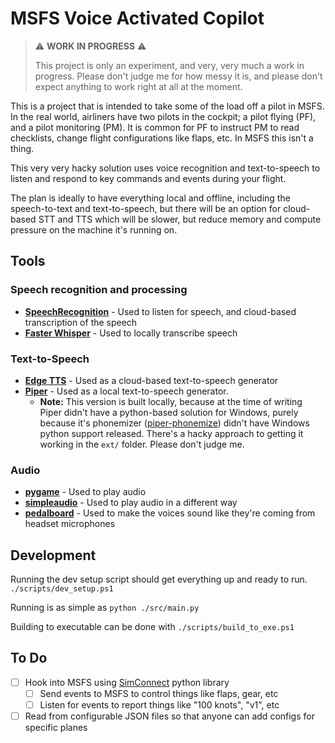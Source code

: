 # MSFS Voice Activated Copilot
> :warning: **WORK IN PROGRESS** :warning:
>
> This project is only an experiment, and very, very much a work in progress. Please don't judge me for how messy it is, and please don't expect anything to work right at all at the moment. 


This is a project that is intended to take some of the load off a pilot in MSFS. In the real world, airliners have two pilots in the cockpit; a pilot flying (PF), and a pilot monitoring (PM). It is common for PF to instruct PM to read checklists, change flight configurations like flaps, etc. In MSFS this isn't a thing. 

This very very hacky solution uses voice recognition and text-to-speech to listen and respond to key commands and events during your flight.

The plan is ideally to have everything local and offline, including the speech-to-text and text-to-speech, but there will be an option for cloud-based STT and TTS which will be slower, but reduce memory and compute pressure on the machine it's running on.

## Tools
### Speech recognition and processing
- **[SpeechRecognition](https://pypi.org/project/SpeechRecognition/)** - Used to listen for speech, and cloud-based transcription of the speech
- **[Faster Whisper](https://github.com/SYSTRAN/faster-whisper)** - Used to locally transcribe speech

### Text-to-Speech
- **[Edge TTS](https://pypi.org/project/edge-tts/)** - Used as a cloud-based text-to-speech generator
- **[Piper](https://github.com/rhasspy/piper)** - Used as a local text-to-speech generator.
    - **Note:** This version is built locally, because at the time of writing Piper didn't have a python-based solution for Windows, purely because it's phonemizer ([piper-phonemize](https://github.com/rhasspy/piper-phonemize)) didn't have Windows python support released. There's a hacky approach to getting it working in the `ext/` folder. Please don't judge me.

### Audio
- **[pygame](https://www.pygame.org)** - Used to play audio
- **[simpleaudio](https://pypi.org/project/simpleaudio/)** - Used to play audio in a different way
- **[pedalboard](https://github.com/spotify/pedalboard)** - Used to make the voices sound like they're coming from headset microphones

## Development
Running the dev setup script should get everything up and ready to run. `./scripts/dev_setup.ps1`

Running is as simple as `python ./src/main.py`

Building to executable can be done with `./scripts/build_to_exe.ps1`

## To Do
- [ ] Hook into MSFS using [SimConnect](https://pypi.org/project/SimConnect/) python library
    - [ ] Send events to MSFS to control things like flaps, gear, etc
    - [ ] Listen for events to report things like "100 knots", "v1", etc
- [ ] Read from configurable JSON files so that anyone can add configs for specific planes
